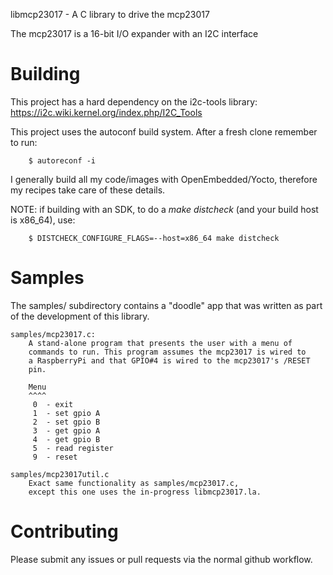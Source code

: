 libmcp23017 - A C library to drive the mcp23017

The mcp23017 is a 16-bit I/O expander with an I2C interface


Building
========
This project has a hard dependency on the i2c-tools library:
	https://i2c.wiki.kernel.org/index.php/I2C_Tools

This project uses the autoconf build system. After a fresh clone remember
to run:
```
	$ autoreconf -i
```

I generally build all my code/images with OpenEmbedded/Yocto, therefore my
recipes take care of these details.

NOTE: if building with an SDK, to do a _make distcheck_ (and your build host
is x86\_64), use:
```
	$ DISTCHECK_CONFIGURE_FLAGS=--host=x86_64 make distcheck
```


Samples
=======
The samples/ subdirectory contains a "doodle" app that was written as part
of the development of this library.

	samples/mcp23017.c:
		A stand-alone program that presents the user with a menu of
		commands to run. This program assumes the mcp23017 is wired to
		a RaspberryPi and that GPIO#4 is wired to the mcp23017's /RESET
		pin.

		Menu
		^^^^
		 0  - exit
		 1  - set gpio A
		 2  - set gpio B
		 3  - get gpio A
		 4  - get gpio B
		 5  - read register
		 9  - reset

	samples/mcp23017util.c
		Exact same functionality as samples/mcp23017.c,
		except this one uses the in-progress libmcp23017.la.


Contributing
============
Please submit any issues or pull requests via the normal github workflow.
